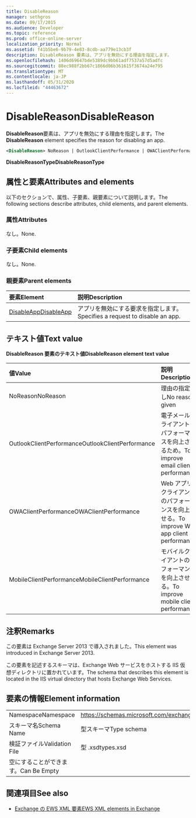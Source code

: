 ```yaml
---
title: DisableReason
manager: sethgros
ms.date: 09/17/2015
ms.audience: Developer
ms.topic: reference
ms.prod: office-online-server
localization_priority: Normal
ms.assetid: f41b5be6-9b79-4e83-8cdb-aa779e13cb3f
description: DisableReason 要素は、アプリを無効にする理由を指定します。
ms.openlocfilehash: 1406d69647bde5389dc9bb61adf7537a57d5adfc
ms.sourcegitcommit: 88ec988f2bb67c1866d06b361615f3674a24e795
ms.translationtype: MT
ms.contentlocale: ja-JP
ms.lasthandoff: 05/31/2020
ms.locfileid: "44463672"
---
```

# <a name="disablereason"></a><span data-ttu-id="210b1-103">DisableReason</span><span class="sxs-lookup"><span data-stu-id="210b1-103">DisableReason</span></span>

<span data-ttu-id="210b1-104">**DisableReason**要素は、アプリを無効にする理由を指定します。</span><span class="sxs-lookup"><span data-stu-id="210b1-104">The **DisableReason** element specifies the reason for disabling an app.</span></span> 
  
```XML
<DisableReason> NoReason | OutlookClientPerformance | OWAClientPerformance | MobileClientPerformance </DisableReason>
```

 <span data-ttu-id="210b1-105">**DisableReasonType**</span><span class="sxs-lookup"><span data-stu-id="210b1-105">**DisableReasonType**</span></span>
## <a name="attributes-and-elements"></a><span data-ttu-id="210b1-106">属性と要素</span><span class="sxs-lookup"><span data-stu-id="210b1-106">Attributes and elements</span></span>

<span data-ttu-id="210b1-107">以下のセクションで、属性、子要素、親要素について説明します。</span><span class="sxs-lookup"><span data-stu-id="210b1-107">The following sections describe attributes, child elements, and parent elements.</span></span>
  
### <a name="attributes"></a><span data-ttu-id="210b1-108">属性</span><span class="sxs-lookup"><span data-stu-id="210b1-108">Attributes</span></span>

<span data-ttu-id="210b1-109">なし。</span><span class="sxs-lookup"><span data-stu-id="210b1-109">None.</span></span>
  
### <a name="child-elements"></a><span data-ttu-id="210b1-110">子要素</span><span class="sxs-lookup"><span data-stu-id="210b1-110">Child elements</span></span>

<span data-ttu-id="210b1-111">なし。</span><span class="sxs-lookup"><span data-stu-id="210b1-111">None.</span></span>
  
### <a name="parent-elements"></a><span data-ttu-id="210b1-112">親要素</span><span class="sxs-lookup"><span data-stu-id="210b1-112">Parent elements</span></span>

|<span data-ttu-id="210b1-113">**要素**</span><span class="sxs-lookup"><span data-stu-id="210b1-113">**Element**</span></span>|<span data-ttu-id="210b1-114">**説明**</span><span class="sxs-lookup"><span data-stu-id="210b1-114">**Description**</span></span>|
|:-----|:-----|
|[<span data-ttu-id="210b1-115">DisableApp</span><span class="sxs-lookup"><span data-stu-id="210b1-115">DisableApp</span></span>](disableapp.md) <br/> |<span data-ttu-id="210b1-116">アプリを無効にする要求を指定します。</span><span class="sxs-lookup"><span data-stu-id="210b1-116">Specifies a request to disable an app.</span></span>  <br/> |
   
## <a name="text-value"></a><span data-ttu-id="210b1-117">テキスト値</span><span class="sxs-lookup"><span data-stu-id="210b1-117">Text value</span></span>

<span data-ttu-id="210b1-118">**DisableReason 要素のテキスト値**</span><span class="sxs-lookup"><span data-stu-id="210b1-118">**DisableReason element text value**</span></span>

|<span data-ttu-id="210b1-119">**値**</span><span class="sxs-lookup"><span data-stu-id="210b1-119">**Value**</span></span>|<span data-ttu-id="210b1-120">**説明**</span><span class="sxs-lookup"><span data-stu-id="210b1-120">**Description**</span></span>|
|:-----|:-----|
|<span data-ttu-id="210b1-121">NoReason</span><span class="sxs-lookup"><span data-stu-id="210b1-121">NoReason</span></span>  <br/> |<span data-ttu-id="210b1-122">理由の指定なし</span><span class="sxs-lookup"><span data-stu-id="210b1-122">No reason given</span></span>  <br/> |
|<span data-ttu-id="210b1-123">OutlookClientPerformance</span><span class="sxs-lookup"><span data-stu-id="210b1-123">OutlookClientPerformance</span></span>  <br/> |<span data-ttu-id="210b1-124">電子メールクライアントのパフォーマンスを向上させるため。</span><span class="sxs-lookup"><span data-stu-id="210b1-124">To improve email client performance.</span></span>  <br/> |
|<span data-ttu-id="210b1-125">OWAClientPerformance</span><span class="sxs-lookup"><span data-stu-id="210b1-125">OWAClientPerformance</span></span>  <br/> |<span data-ttu-id="210b1-126">Web アプリクライアントのパフォーマンスを向上させる。</span><span class="sxs-lookup"><span data-stu-id="210b1-126">To improve Web app client performance.</span></span>  <br/> |
|<span data-ttu-id="210b1-127">MobileClientPerformance</span><span class="sxs-lookup"><span data-stu-id="210b1-127">MobileClientPerformance</span></span>  <br/> |<span data-ttu-id="210b1-128">モバイルクライアントのパフォーマンスを向上させる。</span><span class="sxs-lookup"><span data-stu-id="210b1-128">To improve mobile client performance.</span></span>  <br/> |
   
## <a name="remarks"></a><span data-ttu-id="210b1-129">注釈</span><span class="sxs-lookup"><span data-stu-id="210b1-129">Remarks</span></span>

<span data-ttu-id="210b1-130">この要素は Exchange Server 2013 で導入されました。</span><span class="sxs-lookup"><span data-stu-id="210b1-130">This element was introduced in Exchange Server 2013.</span></span>
  
<span data-ttu-id="210b1-131">この要素を記述するスキーマは、Exchange Web サービスをホストする IIS 仮想ディレクトリに置かれています。</span><span class="sxs-lookup"><span data-stu-id="210b1-131">The schema that describes this element is located in the IIS virtual directory that hosts Exchange Web Services.</span></span>
  
## <a name="element-information"></a><span data-ttu-id="210b1-132">要素の情報</span><span class="sxs-lookup"><span data-stu-id="210b1-132">Element information</span></span>

|||
|:-----|:-----|
|<span data-ttu-id="210b1-133">Namespace</span><span class="sxs-lookup"><span data-stu-id="210b1-133">Namespace</span></span>  <br/> |https://schemas.microsoft.com/exchange/services/2006/types  <br/> |
|<span data-ttu-id="210b1-134">スキーマ名</span><span class="sxs-lookup"><span data-stu-id="210b1-134">Schema Name</span></span>  <br/> |<span data-ttu-id="210b1-135">型スキーマ</span><span class="sxs-lookup"><span data-stu-id="210b1-135">Type schema</span></span>  <br/> |
|<span data-ttu-id="210b1-136">検証ファイル</span><span class="sxs-lookup"><span data-stu-id="210b1-136">Validation File</span></span>  <br/> |<span data-ttu-id="210b1-137">型 .xsd</span><span class="sxs-lookup"><span data-stu-id="210b1-137">types.xsd</span></span>  <br/> |
|<span data-ttu-id="210b1-138">空にすることができます。</span><span class="sxs-lookup"><span data-stu-id="210b1-138">Can Be Empty</span></span>  <br/> ||
   
## <a name="see-also"></a><span data-ttu-id="210b1-139">関連項目</span><span class="sxs-lookup"><span data-stu-id="210b1-139">See also</span></span>

- [<span data-ttu-id="210b1-140">Exchange の EWS XML 要素</span><span class="sxs-lookup"><span data-stu-id="210b1-140">EWS XML elements in Exchange</span></span>](ews-xml-elements-in-exchange.md)

